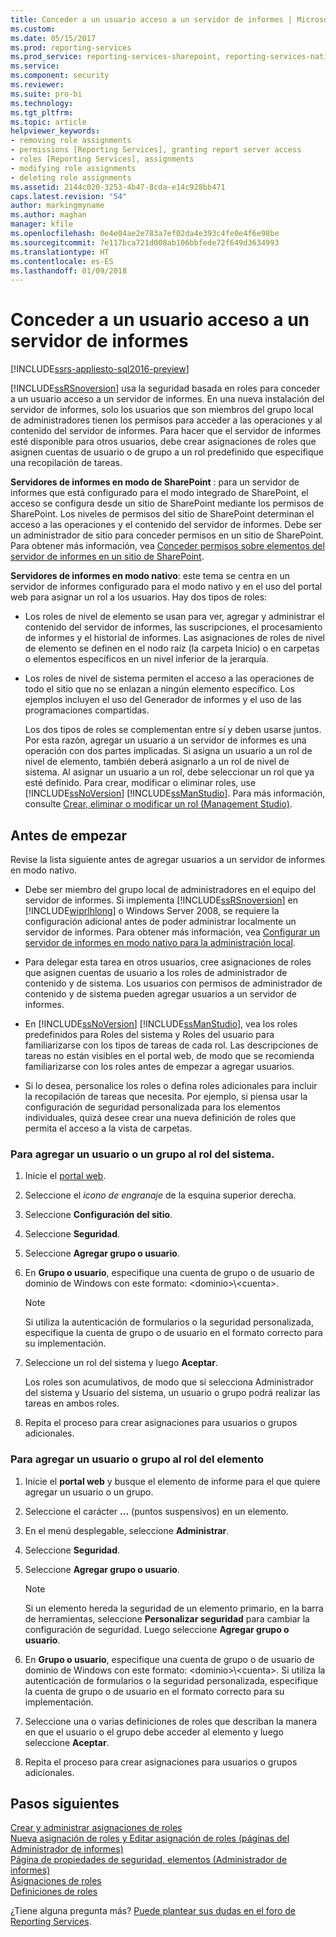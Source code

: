 ```yaml
---
title: Conceder a un usuario acceso a un servidor de informes | Microsoft Docs
ms.custom: 
ms.date: 05/15/2017
ms.prod: reporting-services
ms.prod_service: reporting-services-sharepoint, reporting-services-native
ms.service: 
ms.component: security
ms.reviewer: 
ms.suite: pro-bi
ms.technology: 
ms.tgt_pltfrm: 
ms.topic: article
helpviewer_keywords:
- removing role assignments
- permissions [Reporting Services], granting report server access
- roles [Reporting Services], assignments
- modifying role assignments
- deleting role assignments
ms.assetid: 2144c020-3253-4b47-8cda-e14c928bb471
caps.latest.revision: "54"
author: markingmyname
ms.author: maghan
manager: kfile
ms.openlocfilehash: 0e4e04ae2e783a7ef02da4e393c4fe0e4f6e98be
ms.sourcegitcommit: 7e117bca721d008ab106bbfede72f649d3634993
ms.translationtype: HT
ms.contentlocale: es-ES
ms.lasthandoff: 01/09/2018
---
```

# <a name="grant-user-access-to-a-report-server"></a>Conceder a un usuario acceso a un servidor de informes

[!INCLUDE[ssrs-appliesto-sql2016-preview](../../includes/ssrs-appliesto-sql2016-preview.md)]

[!INCLUDE[ssRSnoversion](../../includes/ssrsnoversion-md.md)] usa la seguridad basada en roles para conceder a un usuario acceso a un servidor de informes. En una nueva instalación del servidor de informes, solo los usuarios que son miembros del grupo local de administradores tienen los permisos para acceder a las operaciones y al contenido del servidor de informes. Para hacer que el servidor de informes esté disponible para otros usuarios, debe crear asignaciones de roles que asignen cuentas de usuario o de grupo a un rol predefinido que especifique una recopilación de tareas.

 **Servidores de informes en modo de SharePoint** : para un servidor de informes que está configurado para el modo integrado de SharePoint, el acceso se configura desde un sitio de SharePoint mediante los permisos de SharePoint. Los niveles de permisos del sitio de SharePoint determinan el acceso a las operaciones y el contenido del servidor de informes. Debe ser un administrador de sitio para conceder permisos en un sitio de SharePoint. Para obtener más información, vea [Conceder permisos sobre elementos del servidor de informes en un sitio de SharePoint](../../reporting-services/security/granting-permissions-on-report-server-items-on-a-sharepoint-site.md).

 **Servidores de informes en modo nativo**: este tema se centra en un servidor de informes configurado para el modo nativo y en el uso del portal web para asignar un rol a los usuarios. Hay dos tipos de roles:

- Los roles de nivel de elemento se usan para ver, agregar y administrar el contenido del servidor de informes, las suscripciones, el procesamiento de informes y el historial de informes. Las asignaciones de roles de nivel de elemento se definen en el nodo raíz (la carpeta Inicio) o en carpetas o elementos específicos en un nivel inferior de la jerarquía.

- Los roles de nivel de sistema permiten el acceso a las operaciones de todo el sitio que no se enlazan a ningún elemento específico. Los ejemplos incluyen el uso del Generador de informes y el uso de las programaciones compartidas.

    Los dos tipos de roles se complementan entre sí y deben usarse juntos. Por esta razón, agregar un usuario a un servidor de informes es una operación con dos partes implicadas. Si asigna un usuario a un rol de nivel de elemento, también deberá asignarlo a un rol de nivel de sistema. Al asignar un usuario a un rol, debe seleccionar un rol que ya esté definido. Para crear, modificar o eliminar roles, use [!INCLUDE[ssNoVersion](../../includes/ssnoversion-md.md)] [!INCLUDE[ssManStudio](../../includes/ssmanstudio-md.md)]. Para más información, consulte [Crear, eliminar o modificar un rol &#40;Management Studio&#41;](../../reporting-services/security/role-definitions-create-delete-or-modify.md).

## <a name="before-you-start"></a>Antes de empezar

Revise la lista siguiente antes de agregar usuarios a un servidor de informes en modo nativo.

- Debe ser miembro del grupo local de administradores en el equipo del servidor de informes. Si implementa [!INCLUDE[ssRSnoversion](../../includes/ssrsnoversion-md.md)] en [!INCLUDE[wiprlhlong](../../includes/wiprlhlong-md.md)] o Windows Server 2008, se requiere la configuración adicional antes de poder administrar localmente un servidor de informes. Para obtener más información, vea [Configurar un servidor de informes en modo nativo para la administración local](../../reporting-services/report-server/configure-a-native-mode-report-server-for-local-administration-ssrs.md).

- Para delegar esta tarea en otros usuarios, cree asignaciones de roles que asignen cuentas de usuario a los roles de administrador de contenido y de sistema. Los usuarios con permisos de administrador de contenido y de sistema pueden agregar usuarios a un servidor de informes.

- En [!INCLUDE[ssNoVersion](../../includes/ssnoversion-md.md)] [!INCLUDE[ssManStudio](../../includes/ssmanstudio-md.md)], vea los roles predefinidos para Roles del sistema y Roles del usuario para familiarizarse con los tipos de tareas de cada rol. Las descripciones de tareas no están visibles en el portal web, de modo que se recomienda familiarizarse con los roles antes de empezar a agregar usuarios.

- Si lo desea, personalice los roles o defina roles adicionales para incluir la recopilación de tareas que necesita. Por ejemplo, si piensa usar la configuración de seguridad personalizada para los elementos individuales, quizá desee crear una nueva definición de roles que permita el acceso a la vista de carpetas.

### <a name="to-add-a-user-or-group-to-a-system-role"></a>Para agregar un usuario o un grupo al rol del sistema.

1. Inicie el [portal web](../web-portal-ssrs-native-mode.md).

2. Seleccione el *icono de engranaje* de la esquina superior derecha.

3. Seleccione **Configuración del sitio**.

4. Seleccione **Seguridad**.

5. Seleccione **Agregar grupo o usuario**.

6. En **Grupo o usuario**, especifique una cuenta de grupo o de usuario de dominio de Windows con este formato: \<dominio>\\<cuenta\>. 

    > [!NOTE]
    > Si utiliza la autenticación de formularios o la seguridad personalizada, especifique la cuenta de grupo o de usuario en el formato correcto para su implementación.

7. Seleccione un rol del sistema y luego **Aceptar**.

    Los roles son acumulativos, de modo que si selecciona Administrador del sistema y Usuario del sistema, un usuario o grupo podrá realizar las tareas en ambos roles.

8. Repita el proceso para crear asignaciones para usuarios o grupos adicionales.

### <a name="to-add-a-user-or-group-to-an-item-role"></a>Para agregar un usuario o grupo al rol del elemento

1. Inicie el **portal web** y busque el elemento de informe para el que quiere agregar un usuario o un grupo.

2. Seleccione el carácter **...** (puntos suspensivos) en un elemento.

3. En el menú desplegable, seleccione **Administrar**.

4. Seleccione **Seguridad**.

5. Seleccione **Agregar grupo o usuario**.

    > [!NOTE]
    > Si un elemento hereda la seguridad de un elemento primario, en la barra de herramientas, seleccione **Personalizar seguridad** para cambiar la configuración de seguridad. Luego seleccione **Agregar grupo o usuario**.

6. En **Grupo o usuario**, especifique una cuenta de grupo o de usuario de dominio de Windows con este formato: \<dominio>\\<cuenta\>. Si utiliza la autenticación de formularios o la seguridad personalizada, especifique la cuenta de grupo o de usuario en el formato correcto para su implementación.

7. Seleccione una o varias definiciones de roles que describan la manera en que el usuario o el grupo debe acceder al elemento y luego seleccione **Aceptar**.

8. Repita el proceso para crear asignaciones para usuarios o grupos adicionales.

## <a name="next-steps"></a>Pasos siguientes

[Crear y administrar asignaciones de roles](../../reporting-services/security/create-and-manage-role-assignments.md)   
[Nueva asignación de roles y Editar asignación de roles &#40;páginas del Administrador de informes&#41;](http://msdn.microsoft.com/library/3319ced0-4b86-42af-b18d-da41a625113c)   
[Página de propiedades de seguridad, elementos &#40;Administrador de informes&#41;](http://msdn.microsoft.com/library/351b8503-354f-4b1b-a7ac-f1245d978da0)   
[Asignaciones de roles](../../reporting-services/security/role-assignments.md)   
[Definiciones de roles](../../reporting-services/security/role-definitions.md)  

¿Tiene alguna pregunta más? [Puede plantear sus dudas en el foro de Reporting Services](http://go.microsoft.com/fwlink/?LinkId=620231).
